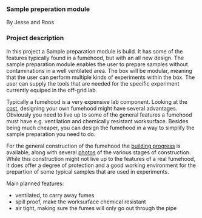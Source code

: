 ### Sample preperation module
By Jesse and Roos

### Project description
In this project a Sample preparation module is build. It has some of the features typically found in a fumehood, but with an all new design. The sample preparation module enables the user to prepare samples without contaminations in a well ventilated area. The box will be modular, meaning that the user can perform multiple kinds of experiments within the box. The user can supply the tools that are needed for the specific experiment currently equiped in the off-grid lab. 

Typically a fumehood is a very expensive lab component. Looking at the [cost](https://git.science.uu.nl/ued2020/experiment-design-2020/-/blob/master/projects/SamplePreparationModule_by_Roos_and_Jesse/project_details/cost_breakdown.md), designing your own fumehood might have several advantages. Obviously you need to live up to some of the general features a fumehood must have e.g. ventilation and chemically resistant worksurface. Besides being much cheaper, you can design the fumehood in a way to simplify the sample preparation you need to do.

For the general construction of the fumehood the [building progress](https://git.science.uu.nl/ued2020/experiment-design-2020/-/blob/master/projects/SamplePreparationModule_by_Roos_and_Jesse/project_details/building_progress.md) is available, along with several [photos](https://git.science.uu.nl/ued2020/experiment-design-2020/-/tree/master/projects/SamplePreparationModule_by_Roos_and_Jesse/Photos) of the various stages of construction. While this construction might not live up to the features of a real fumehood, it does offer a degree of protection and a good working environment for the prepartion of some typical samples that are used in experiments.


Main planned features:
- ventilated, to carry away fumes
- spill proof, make the worksurface chemical resistant
- air tight, making sure the fumes will only go out through the pipe


